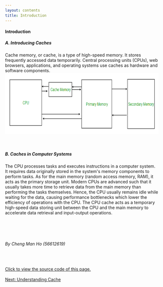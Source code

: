 ```yaml
---
layout: contents
title: Introduction
---
```


<body>
<h4><b>Introduction</b></h4>
<h5><b>A. Introducing Caches</b></h5>
  <div class="body">
  Cache memory, or cache, is a type of high-speed memory. It stores frequently accessed data temporarily. Central processing units (CPUs), web browsers, applications, and operating systems use caches as hardware and software components.
  </div>
  <div class="middle"> 
  <a href="https://www.geeksforgeeks.org/cache-memory-in-computer-organization/"><img src="./media/P6.png" alt="Image" height=200 width=auto>
  </a></div>
  <br/> <br/>

<h5><b>B. Caches in Computer Systems</b></h5>
  <div class="body">
  The CPU processes tasks and executes instructions in a computer system. It requires data originally stored in the system's memory components to perform tasks. As for the main memory (random access memory, RAM), it acts as the primary storage unit. Modern CPUs are advanced such that it usually takes more time to retrieve data from the main memory than performing the tasks themselves. Hence, the CPU usually remains idle while waiting for the data, causing performance bottlenecks which lower the efficiency of operations with the CPU. The CPU cache acts as a temporary high-speed data storing unit between the CPU and the main memory to accelerate data retrieval and input-output operations.
  </div>

<br/> <br/> <br/>
<h6>By Cheng Man Ho (56612619)</h6>
<br/> <br/>
<a href="https://github.com/CS1102proj-Cache/CS1102/blob/main/contents/introduction.md?plain=1">Click to view the source code of this page.</a>
<br/> <br/>

<div class="middle"><a href="https://cs1102proj-cache.github.io/CS1102/contents/understanding_cache.html">Next: Understanding Cache</a></div><br/>
